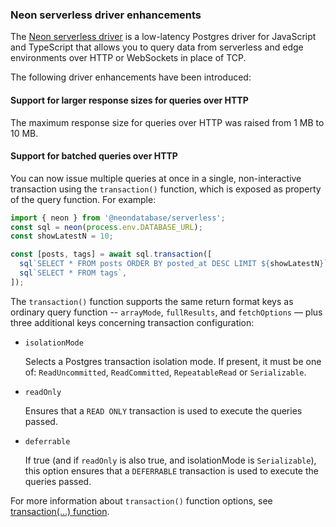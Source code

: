 ### Neon serverless driver enhancements

The [Neon serverless driver](https://github.com/neondatabase/serverless) is a low-latency Postgres driver for JavaScript and TypeScript that allows you to query data from serverless and edge environments over HTTP or WebSockets in place of TCP.

The following driver enhancements have been introduced:

#### Support for larger response sizes for queries over HTTP

The maximum response size for queries over HTTP was raised from 1 MB to 10 MB.

#### Support for batched queries over HTTP

You can now issue multiple queries at once in a single, non-interactive transaction using the `transaction()` function, which is exposed as property of the query function. For example:

```js
import { neon } from '@neondatabase/serverless';
const sql = neon(process.env.DATABASE_URL);
const showLatestN = 10;

const [posts, tags] = await sql.transaction([
  sql`SELECT * FROM posts ORDER BY posted_at DESC LIMIT ${showLatestN}`,
  sql`SELECT * FROM tags`,
]);
```

The `transaction()` function supports the same return format keys as ordinary query function -- `arrayMode`, `fullResults`, and `fetchOptions` — plus three additional keys concerning transaction configuration:

- `isolationMode`

  Selects a Postgres transaction isolation mode. If present, it must be one of: `ReadUncommitted`, `ReadCommitted`, `RepeatableRead` or `Serializable`.

- `readOnly`
  
  Ensures that a `READ ONLY` transaction is used to execute the queries passed.

- `deferrable`

  If true (and if `readOnly` is also true, and isolationMode is `Serializable`), this option ensures that a `DEFERRABLE` transaction is used to execute the queries passed.

For more information about `transaction()` function options, see [transaction(...) function](https://github.com/neondatabase/serverless/blob/main/CONFIG.md#transaction-function).
